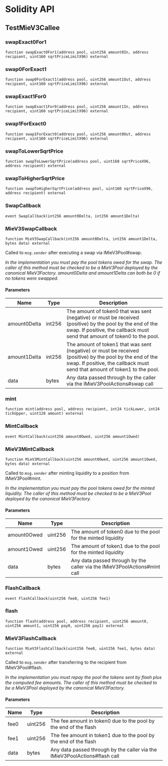 # Solidity API

## TestMieV3Callee

### swapExact0For1

```solidity
function swapExact0For1(address pool, uint256 amount0In, address recipient, uint160 sqrtPriceLimitX96) external
```

### swap0ForExact1

```solidity
function swap0ForExact1(address pool, uint256 amount1Out, address recipient, uint160 sqrtPriceLimitX96) external
```

### swapExact1For0

```solidity
function swapExact1For0(address pool, uint256 amount1In, address recipient, uint160 sqrtPriceLimitX96) external
```

### swap1ForExact0

```solidity
function swap1ForExact0(address pool, uint256 amount0Out, address recipient, uint160 sqrtPriceLimitX96) external
```

### swapToLowerSqrtPrice

```solidity
function swapToLowerSqrtPrice(address pool, uint160 sqrtPriceX96, address recipient) external
```

### swapToHigherSqrtPrice

```solidity
function swapToHigherSqrtPrice(address pool, uint160 sqrtPriceX96, address recipient) external
```

### SwapCallback

```solidity
event SwapCallback(int256 amount0Delta, int256 amount1Delta)
```

### MieV3SwapCallback

```solidity
function MieV3SwapCallback(int256 amount0Delta, int256 amount1Delta, bytes data) external
```

Called to `msg.sender` after executing a swap via IMieV3Pool#swap.

_In the implementation you must pay the pool tokens owed for the swap.
The caller of this method must be checked to be a MieV3Pool deployed by the canonical MieV3Factory.
amount0Delta and amount1Delta can both be 0 if no tokens were swapped._

#### Parameters

| Name         | Type   | Description                                                                                                                                                                             |
| ------------ | ------ | --------------------------------------------------------------------------------------------------------------------------------------------------------------------------------------- |
| amount0Delta | int256 | The amount of token0 that was sent (negative) or must be received (positive) by the pool by the end of the swap. If positive, the callback must send that amount of token0 to the pool. |
| amount1Delta | int256 | The amount of token1 that was sent (negative) or must be received (positive) by the pool by the end of the swap. If positive, the callback must send that amount of token1 to the pool. |
| data         | bytes  | Any data passed through by the caller via the IMieV3PoolActions#swap call                                                                                                               |

### mint

```solidity
function mint(address pool, address recipient, int24 tickLower, int24 tickUpper, uint128 amount) external
```

### MintCallback

```solidity
event MintCallback(uint256 amount0Owed, uint256 amount1Owed)
```

### MieV3MintCallback

```solidity
function MieV3MintCallback(uint256 amount0Owed, uint256 amount1Owed, bytes data) external
```

Called to `msg.sender` after minting liquidity to a position from IMieV3Pool#mint.

_In the implementation you must pay the pool tokens owed for the minted liquidity.
The caller of this method must be checked to be a MieV3Pool deployed by the canonical MieV3Factory._

#### Parameters

| Name        | Type    | Description                                                               |
| ----------- | ------- | ------------------------------------------------------------------------- |
| amount0Owed | uint256 | The amount of token0 due to the pool for the minted liquidity             |
| amount1Owed | uint256 | The amount of token1 due to the pool for the minted liquidity             |
| data        | bytes   | Any data passed through by the caller via the IMieV3PoolActions#mint call |

### FlashCallback

```solidity
event FlashCallback(uint256 fee0, uint256 fee1)
```

### flash

```solidity
function flash(address pool, address recipient, uint256 amount0, uint256 amount1, uint256 pay0, uint256 pay1) external
```

### MieV3FlashCallback

```solidity
function MieV3FlashCallback(uint256 fee0, uint256 fee1, bytes data) external
```

Called to `msg.sender` after transferring to the recipient from IMieV3Pool#flash.

_In the implementation you must repay the pool the tokens sent by flash plus the computed fee amounts.
The caller of this method must be checked to be a MieV3Pool deployed by the canonical MieV3Factory._

#### Parameters

| Name | Type    | Description                                                                |
| ---- | ------- | -------------------------------------------------------------------------- |
| fee0 | uint256 | The fee amount in token0 due to the pool by the end of the flash           |
| fee1 | uint256 | The fee amount in token1 due to the pool by the end of the flash           |
| data | bytes   | Any data passed through by the caller via the IMieV3PoolActions#flash call |
